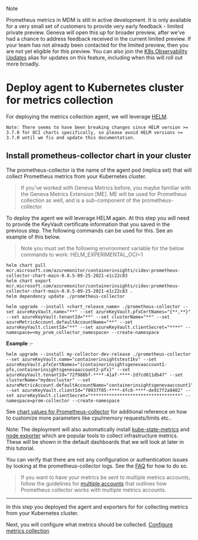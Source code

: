 > [!Note]
> Prometheus metrics in MDM is still in active development. It is only available for a very small set of customers to provide very early feedback - limited private preview. Geneva will open this up for broader preview, after we've had a chance to address feedback received in the current limited preview. If your team has not already been contacted for the limited preview, then you are not yet eligible for this preview. You can also join the [K8s Observability Updates](https://idwebelements/GroupManagement.aspx?Group=K8sObsUpdates&Operation=join) alias for updates on this feature, including when this will roll out more broadly.

# Deploy agent to Kubernetes cluster for metrics collection

For deploying the metrics collection agent, we will leverage [HELM](https://kubernetes.io/blog/2016/10/helm-charts-making-it-simple-to-package-and-deploy-apps-on-kubernetes/). 

```Note: There seems to have been breaking changes since HELM version >= 3.7.0 for OCI charts specifically, so please avoid HELM versions >= 3.7.0 until we fix and update this documentation.```

## Install prometheus-collector chart in your cluster

The prometheus-collector is the name of the agent pod (replica set) that will collect Prometheus metrics from your Kubernetes cluster.

> If you've worked with Geneva Metrics before, you maybe familiar with the Geneva Metrics Extension [ME]. ME will be used for Prometheus collection as well, and is a sub-component of the prometheus-collector

To deploy the agent we will leverage HELM again. At this step you will need to provide the KeyVault certificate information that you saved in the previous step.  The following commands can be used for this. See an example of this below.  

> Note you must set the following environment variable for the below commands to work: HELM_EXPERIMENTAL_OCI=1

```shell
helm chart pull mcr.microsoft.com/azuremonitor/containerinsights/cidev:prometheus-collector-chart-main-0.0.5-09-25-2021-e1c22c83
helm chart export mcr.microsoft.com/azuremonitor/containerinsights/cidev:prometheus-collector-chart-main-0.0.5-09-25-2021-e1c22c83 .
helm dependency update ./prometheus-collector

helm upgrade --install <chart_release_name> ./prometheus-collector --set azureKeyVault.name="**" --set azureKeyVault.pfxCertNames="{**,**}" --set azureKeyVault.tenantId="**" --set clusterName="**" --set azureMetricAccount.defaultAccountName="**" --set azureKeyVault.clientId="**" --set azureKeyVault.clientSecret="****" --namespace=<my_prom_collector_namespace> --create-namespace
```

**Example** :-

```shell
helm upgrade --install my-collector-dev-release ./prometheus-collector --set azureKeyVault.name="containerinsightstest1kv" --set azureKeyVault.pfxCertNames="{containerinsightsgenevaaccount1-pfx,containerinsightsgenevaaccount2-pfx}" --set azureKeyVault.tenantId="72f988bf-****-41af-****-2d7cd011db47" --set clusterName="mydevcluster" --set azureMetricAccount.defaultAccountName="containerinsightsgenevaaccount1" --set azureKeyVault.clientId="70937f05-****-4fc0-****-de917f2a9402" --set azureKeyVault.clientSecret="**********************************" --namespace=prom-collector --create-namespace
```

See [chart values for Prometheus-collector](~/metrics/prometheus/chartvalues.md) for additional reference on how to customize more parameters like cpu/memory requests/limits etc..

Note: The deployment will also automatically install [kube-state-metrics](https://github.com/kubernetes/kube-state-metrics) and [node exporter](https://github.com/prometheus/node_exporter) which are popular tools to collect infrastructure metrics. These will be shown in the default dashboards that we will look at later in this tutorial.

You can verify that there are not any configuration or authentication issues by looking at the prometheus-collector logs. See the [FAQ](~/metrics/Prometheus/PromMDMfaq.md#how-do-i-check-the-prometheus-collector-logs) for how to do so.

> If you want to have your metrics be sent to multiple metrics accounts, follow the guidelines for [multiple accounts](~/metrics/Prometheus/configuration.md#multiple-metric-accounts) that outlines how Prometheus collector works with multiple metrics accounts.  

--------------------------------------

In this step you deployed the agent and exporters for for collecting metrics from your Kubernetes cluster.  

Next, you will configure what metrics should be collected. [Configure metrics collection](~/metrics/prometheus/PromMDMTutorial3ConfigureCollection.md)
